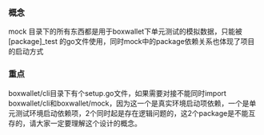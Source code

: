 ### 概念
mock 目录下的所有东西都是用于boxwallet下单元测试的模拟数据，只能被 [package]_test 的go文件使用，同时mock中的package依赖关系也体现了项目的启动方式

### 重点
boxwallet/cli目录下有个setup.go文件，如果需要对接不能同时import boxwallet/cli和boxwallet/mock，因为这一个是真实环境启动项依赖，一个是单元测试环境启动依赖项，2个同时起是存在逻辑问题的，这2个package是不能互存的，请大家一定要理解这个设计的概念。
